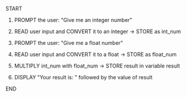 START

1. PROMPT the user: "Give me an integer number"
2. READ user input and CONVERT it to an integer → STORE as int_num

3. PROMPT the user: "Give me a float number"
4. READ user input and CONVERT it to a float → STORE as float_num

5. MULTIPLY int_num with float_num → STORE result in variable result

6. DISPLAY "Your result is: " followed by the value of result

END
